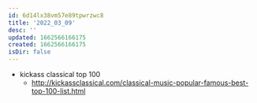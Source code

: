 ```yaml
---
id: 6d14lx38vm57e89tpwrzwc8
title: '2022_03_09'
desc: ''
updated: 1662566166175
created: 1662566166175
isDir: false
---
```

- kickass classical top 100
	- http://kickassclassical.com/classical-music-popular-famous-best-top-100-list.html